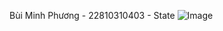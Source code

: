 Bùi Minh Phương - 22810310403 - State
![Image](https://github.com/user-attachments/assets/4f0894f4-fd8e-41a9-8f01-f501ae49b085)
